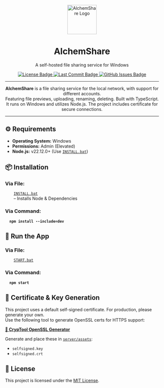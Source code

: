 <!-- Project Logo -->
<p align="center">
  <img src="https://iili.io/FUfTsGS.gif" alt="AlchemShare Logo" style="max-width: 90vw; height: 10vw;">
</p>

<!-- Project Title -->
<h1 align="center"><b>AlchemShare</b></h1>
<p align="center">
  A self-hosted file sharing service for Windows
</p>

<!-- Shields -->
<div align="center">
  <a href="https://github.com/AlchemistChief/AlchemShare/blob/main/LICENSE.md">
    <img src="https://img.shields.io/github/license/AlchemistChief/AlchemShare?color=green&style=flat&label=License" alt="License Badge" />
  </a>
  <a href="https://github.com/AlchemistChief/AlchemShare/commits/main">
    <img src="https://img.shields.io/github/last-commit/AlchemistChief/AlchemShare?color=blue&style=flat&label=Last%20Commit" alt="Last Commit Badge" />
  </a>
  <a href="https://github.com/AlchemistChief/AlchemShare/issues">
    <img src="https://img.shields.io/github/issues/AlchemistChief/AlchemShare?color=orange&logo=github&logoColor=white&style=flat" alt="GitHub Issues Badge" />
  </a>
</div>

<hr>

<!-- Project Description -->
<p align="center">
  <b>AlchemShare</b> is a file sharing service for the local network, with support for different accounts.
  </br>Featuring file previews, uploading, renaming, deleting. Built with TypeScript.
  </br>It runs on Windows and utilizes Node.js. The project includes certificate for secure connections.
</p>

<hr>

<!-- Requirements -->
<h2>⚙ Requirements</h2>
<ul>
  <li><b>Operating System:</b> Windows</li>
  <li><b>Permissions:</b> Admin (Elevated)</li>
  <li><b>Node.js:</b> v22.12.0+ (Use <a href="INSTALL.bat"><code>INSTALL.bat</code></a>)</li>
</ul>

<!-- Installation -->
<h2>📦 Installation</h2>
<h3>Via File:</h3>
<div style="margin-left: 2em;">
  <a href="INSTALL.bat"><code>INSTALL.bat</code></a>
  </br>– Installs Node & Dependencies
</div>

<h3>Via Command:</h3>
<div style="margin-left: 1em;">
  <pre><code><b>npm install --include=dev</b></code></pre>
</div>

<!-- Run the App -->
<h2>🚀 Run the App</h2>
<h3>Via File:</h3>
<div style="margin-left: 2em;">
  <a href="START.bat"><code>START.bat</code></a>
</div>

<h3>Via Command:</h3>
<div style="margin-left: 1em;">
  <pre><code><b>npm start</b></code></pre>
</div>

<!-- Certificate -->

<h2>🔐 Certificate & Key Generation</h2>

<p>
  This project uses a default self-signed certificate. For production, please generate your own.<br>
  Use the following tool to generate OpenSSL certs for HTTPS support:
</p>

<p>
   <a href="https://www.cryptool.org/de/cto/openssl/" target="_blank"><b>🔗 CrypTool OpenSSL Generator</b></a>
</p>

<p>Generate and place these in <a href="server/assets"><code>server/assets</code></a>:</p>
<ul>
  <li><code>selfsigned.key</code></li>
  <li><code>selfsigned.crt</code></li>
</ul>

<!-- License -->

<h2>📄 License</h2>
<p>This project is licensed under the <a href="LICENSE.md">MIT License</a>.</p>